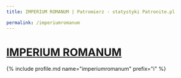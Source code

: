 ```yaml
---
title: IMPERIUM ROMANUM | Patromierz - statystyki Patronite.pl

permalink: /imperiumromanum
---
```


# [IMPERIUM ROMANUM](https://patronite.pl/imperiumromanum)

{% include profile.md name="imperiumromanum" prefix="i" %}
